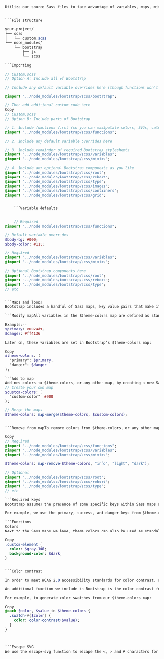 ```Sass
Utilize our source Sass files to take advantage of variables, maps, mixins, and functions to help you build faster and customize your project.


```File structure

your-project/
├── scss
│   └── custom.scss
└── node_modules/
    └── bootstrap
        ├── js
        └── scss

```Importing

// Custom.scss
// Option A: Include all of Bootstrap

// Include any default variable overrides here (though functions won't be available)

@import "../node_modules/bootstrap/scss/bootstrap";

// Then add additional custom code here
Copy
// Custom.scss
// Option B: Include parts of Bootstrap

// 1. Include functions first (so you can manipulate colors, SVGs, calc, etc)
@import "../node_modules/bootstrap/scss/functions";

// 2. Include any default variable overrides here

// 3. Include remainder of required Bootstrap stylesheets
@import "../node_modules/bootstrap/scss/variables";
@import "../node_modules/bootstrap/scss/mixins";

// 4. Include any optional Bootstrap components as you like
@import "../node_modules/bootstrap/scss/root";
@import "../node_modules/bootstrap/scss/reboot";
@import "../node_modules/bootstrap/scss/type";
@import "../node_modules/bootstrap/scss/images";
@import "../node_modules/bootstrap/scss/containers";
@import "../node_modules/bootstrap/scss/grid";


    ```Variable defaults


    // Required
@import "../node_modules/bootstrap/scss/functions";

// Default variable overrides
$body-bg: #000;
$body-color: #111;

// Required
@import "../node_modules/bootstrap/scss/variables";
@import "../node_modules/bootstrap/scss/mixins";

// Optional Bootstrap components here
@import "../node_modules/bootstrap/scss/root";
@import "../node_modules/bootstrap/scss/reboot";
@import "../node_modules/bootstrap/scss/type";
// etc


```Maps and loops
Bootstrap includes a handful of Sass maps, key value pairs that make it easier to generate families of related CSS. We use Sass maps for our colors, grid breakpoints, and more. Just like Sass variables, all Sass maps include the !default flag and can be overridden and extended.

```Modify mapAll variables in the $theme-colors map are defined as standalone variables. To modify an existing color in our $theme-colors map, add the following to your custom Sass file:

Example:--
$primary: #0074d9;
$danger: #ff4136;

Later on, these variables are set in Bootstrap’s $theme-colors map:

Copy
$theme-colors: (
  "primary": $primary,
  "danger": $danger
);

```Add to map
Add new colors to $theme-colors, or any other map, by creating a new Sass map with your custom values and merging it with the original map. In this case, we’ll create a new $custom-colors map and merge it with $theme-colors.
// Create your own map
$custom-colors: (
  "custom-color": #900
);

// Merge the maps
$theme-colors: map-merge($theme-colors, $custom-colors);


```Remove from mapTo remove colors from $theme-colors, or any other map, use map-remove. Be aware you must insert it between our requirements and options:

Copy
// Required
@import "../node_modules/bootstrap/scss/functions";
@import "../node_modules/bootstrap/scss/variables";
@import "../node_modules/bootstrap/scss/mixins";

$theme-colors: map-remove($theme-colors, "info", "light", "dark");

// Optional
@import "../node_modules/bootstrap/scss/root";
@import "../node_modules/bootstrap/scss/reboot";
@import "../node_modules/bootstrap/scss/type";
// etc

```Required keys
Bootstrap assumes the presence of some specific keys within Sass maps as we used and extend these ourselves. As you customize the included maps, you may encounter errors where a specific Sass map’s key is being used.

For example, we use the primary, success, and danger keys from $theme-colors for links, buttons, and form states. Replacing the values of these keys should present no issues, but removing them may cause Sass compilation issues. In these instances, you’ll need to modify the Sass code that makes use of those values.

```Functions
Colors
Next to the Sass maps we have, theme colors can also be used as standalone variables, like $primary.

Copy
.custom-element {
  color: $gray-100;
  background-color: $dark;
}


```Color contrast

In order to meet WCAG 2.0 accessibility standards for color contrast, authors must provide a contrast ratio of at least 4.5:1, with very few exceptions.

An additional function we include in Bootstrap is the color contrast function, color-contrast. It utilizes the WCAG 2.0 algorithm for calculating contrast thresholds based on relative luminance in a sRGB colorspace to automatically return a light (#fff), dark (#212529) or black (#000) contrast color based on the specified base color. This function is especially useful for mixins or loops where you’re generating multiple classes.

For example, to generate color swatches from our $theme-colors map:

Copy
@each $color, $value in $theme-colors {
  .swatch-#{$color} {
    color: color-contrast($value);
  }
}



```Escape SVG
We use the escape-svg function to escape the <, > and # characters for SVG background images. When using the escape-svg function, data URIs must be quoted.